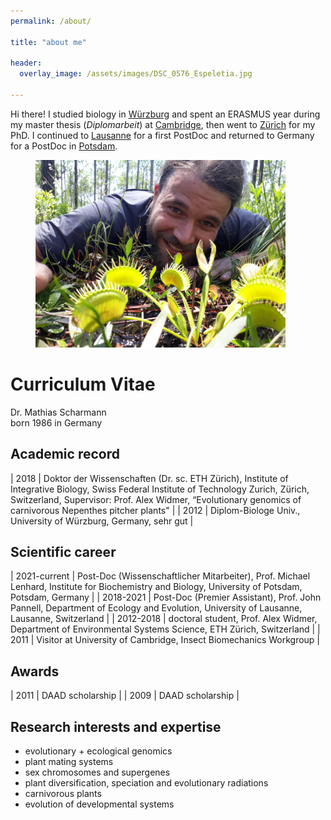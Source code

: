 ```yaml
---
permalink: /about/

title: "about me"

header:
  overlay_image: /assets/images/DSC_0576_Espeletia.jpg

---
```


Hi there! I studied biology in [Würzburg](https://www.biozentrum.uni-wuerzburg.de) and spent an ERASMUS year during my master thesis (*Diplomarbeit*) at [Cambridge](https://www.zoo.cam.ac.uk/research/groups/insect-biomechanics), then went to [Zürich](https://peg.ethz.ch/) for my PhD. I continued to [Lausanne](https://www.unil.ch/dee/pannell-group) for a first PostDoc and returned to Germany for a PostDoc in [Potsdam](https://www.uni-potsdam.de/en/ibb-genetik/index).

<figure style="width: 400px" class="align-center">
  <a href="/assets/images/20180801_130956.jpg" title="finding Dionaea" alt="finding Dionaea">
  <img src="/assets/images/20180801_130956.jpg" alt=""></a>
</figure>


# Curriculum Vitae

Dr. Mathias Scharmann\
born 1986 in Germany

## Academic record

| 2018    | Doktor der Wissenschaften (Dr. sc. ETH Zürich), Institute of Integrative Biology, Swiss Federal Institute of Technology Zurich, Zürich, Switzerland, Supervisor: Prof. Alex Widmer, “Evolutionary genomics of carnivorous Nepenthes pitcher plants"     |
| 2012    | Diplom-Biologe Univ., University of Würzburg, Germany, sehr gut                               |


## Scientific career

| 2021-current | Post-Doc (Wissenschaftlicher Mitarbeiter), Prof. Michael Lenhard, Institute for Biochemistry and Biology, University of Potsdam, Potsdam, Germany |
| 2018-2021 |	Post-Doc (Premier Assistant), Prof. John Pannell, Department of Ecology and Evolution, University of Lausanne, Lausanne, Switzerland |
| 2012-2018 |	doctoral student, Prof. Alex Widmer, Department of Environmental Systems Science, ETH Zürich, Switzerland |
| 2011 |	Visitor at University of Cambridge, Insect Biomechanics Workgroup |

## Awards

| 2011	| DAAD scholarship |
| 2009	|	DAAD scholarship |

## Research interests and expertise
- evolutionary + ecological genomics
- plant mating systems
- sex chromosomes and supergenes
- plant diversification, speciation and evolutionary radiations
- carnivorous plants
- evolution of developmental systems
